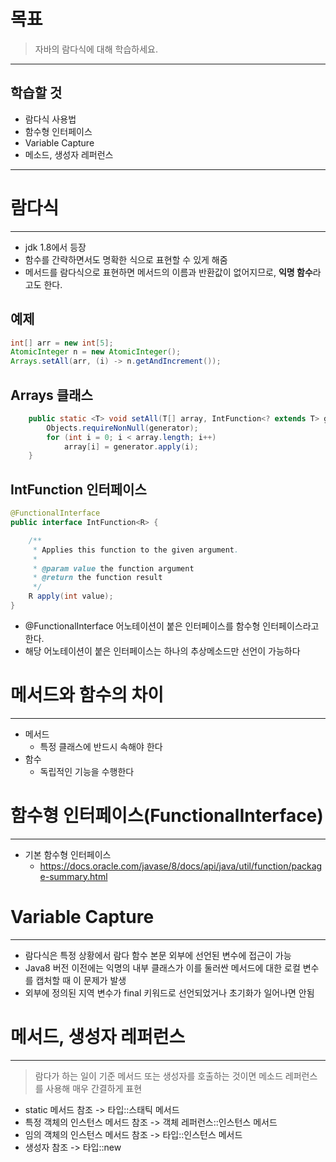 # 목표

> 자바의 람다식에 대해 학습하세요.

---

## 학습할 것

- 람다식 사용법
- 함수형 인터페이스
- Variable Capture
- 메소드, 생성자 레퍼런스

---

# 람다식
---

- jdk 1.8에서 등장
- 함수를 간략하면서도 명확한 식으로 표현할 수 있게 해줌
- 메서드를 람다식으로 표현하면 메서드의 이름과 반환값이 없어지므로, **익명 함수**라고도 한다.

## 예제

```java
int[] arr = new int[5];
AtomicInteger n = new AtomicInteger();
Arrays.setAll(arr, (i) -> n.getAndIncrement());
```

## Arrays 클래스

```java
    public static <T> void setAll(T[] array, IntFunction<? extends T> generator) {
        Objects.requireNonNull(generator);
        for (int i = 0; i < array.length; i++)
            array[i] = generator.apply(i);
    }
```

## IntFunction 인터페이스

```java
@FunctionalInterface
public interface IntFunction<R> {

    /**
     * Applies this function to the given argument.
     *
     * @param value the function argument
     * @return the function result
     */
    R apply(int value);
}
```

- @FunctionalInterface 어노테이션이 붙은 인터페이스를 함수형 인터페이스라고 한다.
- 해당 어노테이션이 붙은 인터페이스는 하나의 추상메소드만 선언이 가능하다

# 메서드와 함수의 차이
---

- 메서드
    - 특정 클래스에 반드시 속해야 한다
- 함수
    - 독립적인 기능을 수행한다


# 함수형 인터페이스(FunctionalInterface)
---

- 기본 함수형 인터페이스
    - https://docs.oracle.com/javase/8/docs/api/java/util/function/package-summary.html

# Variable Capture
---

- 람다식은 특정 상황에서 람다 함수 본문 외부에 선언된 변수에 접근이 가능
- Java8 버전 이전에는 익명의 내부 클래스가 이를 둘러싼 메서드에 대한 로컬 변수를 캡처할 때 이 문제가 발생
- 외부에 정의된 지역 변수가 final 키워드로 선언되었거나 초기화가 일어나면 안됨

# 메서드, 생성자 레퍼런스
---

> 람다가 하는 일이 기준 메서드 또는 생성자를 호출하는 것이면 메소드 레퍼런스를 사용해 매우 간결하게 표현

- static 메서드 참조 -> 타입::스태틱 메서드
- 특정 객체의 인스턴스 메서드 참조 -> 객체 레퍼런스::인스턴스 메서드
- 임의 객체의 인스턴스 메서드 참조 -> 타입::인스턴스 메서드
- 생성자 참조 -> 타입::new